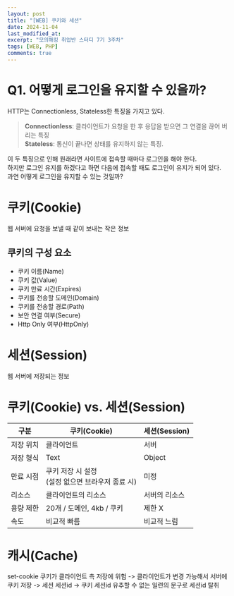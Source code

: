 ```yaml
---
layout: post
title: "[WEB] 쿠키와 세션"
date: 2024-11-04
last_modified_at:
excerpt: "모의해킹 취업반 스터디 7기 3주차"
tags: [WEB, PHP]
comments: true
---
```


# Q1. 어떻게 로그인을 유지할 수 있을까?
HTTP는 Connectionless, Stateless한 특징을 가지고 있다.
> **Connectionless**: 클라이언트가 요청을 한 후 응답을 받으면 그 연결을 끊어 버리는 특징  
> **Stateless**: 통신이 끝나면 상태를 유지하지 않는 특징.

이 두 특징으로 인해 원래라면 사이트에 접속할 때마다 로그인을 해야 한다.  
하지만 로그인 유지를 하겠다고 하면 다음에 접속할 때도 로그인이 유지가 되어 있다.  
과연 어떻게 로그인을 유지할 수 있는 것일까?

# 쿠키(Cookie)
웹 서버에 요청을 보낼 때 같이 보내는 작은 정보

## 쿠키의 구성 요소
* 쿠키 이름(Name)
* 쿠키 값(Value)
* 쿠키 만료 시간(Expires) 
* 쿠키를 전송할 도메인(Domain)
* 쿠키를 전송할 경로(Path)
* 보안 연결 여부(Secure)
* Http Only 여부(HttpOnly)

# 세션(Session)
웹 서버에 저장되는 정보

# 쿠키(Cookie) vs. 세션(Session)
| 구분 | 쿠키(Cookie) | 세션(Session) |
| -- | -- | -- |
| 저장 위치 | 클라이언트 | 서버 |
| 저장 형식 | Text | Object |
| 만료 시점 | 쿠키 저장 시 설정<br>(설정 없으면 브라우저 종료 시) | 미정 |
| 리소스 | 클라이언트의 리소스 | 서버의 리소스 |
| 용량 제한 | 20개 / 도메인, 4kb / 쿠키 | 제한 X |
| 속도 | 비교적 빠름 | 비교적 느림 |

# 캐시(Cache)

set-cookie
쿠키가 클라이언트 측 저장에 위험 -> 클라이언트가 변경 가능해서
서버에 쿠키 저장 -> 세션
세션id -> 쿠키
세션id 유추할 수 없는 일련의 문구로
세션id 탈취